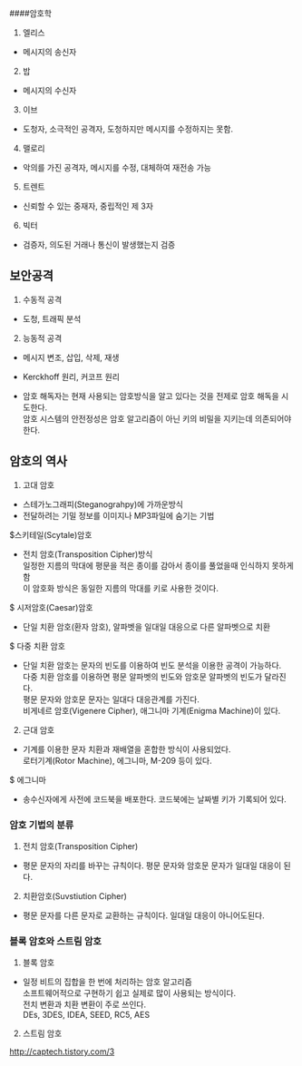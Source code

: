 ####암호학

1. 엘리스  
- 메시지의 송신자  

2. 밥  
- 메시지의 수신자  

3. 이브  
- 도청자, 소극적인 공격자, 도청하지만 메시지를 수정하지는 못함.  

4. 맬로리  
- 악의를 가진 공격자, 메시지를 수정, 대체하여 재전송 가능  

5. 트렌트  
- 신뢰할 수 있는 중재자, 중립적인 제 3자  

6. 빅터  
- 검증자, 의도된 거래나 통신이 발생했는지 검증  

## 보안공격    

1. 수동적 공격  
- 도청, 트래픽 분석  

2. 능동적 공격  
- 메시지 변조, 삽입, 삭제, 재생

- Kerckhoff 원리, 커코프 원리  
- 암호 해독자는 현재 사용되는 암호방식을 알고 있다는 것을 전제로 암호 해독을 시도한다.  
 암호 시스템의 안전정성은 암호 알고리즘이 아닌 키의 비밀을 지키는데 의존되어야한다.  

## 암호의 역사  

1. 고대 암호  
- 스테가노그래피(Steganograhpy)에 가까운방식  
- 전달하려는 기밀 정보를 이미지나 MP3파일에 숨기는 기법  

$스키테일(Scytale)암호  
- 전치 암호(Transposition Cipher)방식  
일정한 지름의 막대에 평문을 적은 종이를 감아서 종이를 풀었을때 인식하지 못하게함   
이 암호화 방식은 동일한 지름의 막대를 키로 사용한 것이다.   

$ 시저암호(Caesar)암호  
- 단일 치환 암호(환자 암호), 알파벳을 일대일 대응으로 다른 알파벳으로 치환  

$ 다중 치환 암호  
- 단일 치환 암호는 문자의 빈도를 이용하여 빈도 분석을 이용한 공격이 가능하다.  
다중 치환 암호를 이용하면 평문 알파벳의 빈도와 암호문 알파벳의 빈도가 달라진다.  
평문 문자와 암호문 문자는 일대다 대응관계를 가진다.  
비게네르 암호(Vigenere Cipher), 애그니마 기계(Enigma Machine)이 있다.  

2. 근대 암호  
- 기계를 이용한 문자 치환과 재배열을 혼합한 방식이 사용되었다.  
로터기계(Rotor Machine), 에그니마, M-209 등이 있다.  

$ 에그니마  
- 송수신자에게 사전에 코드북을 배포한다. 코드북에는 날짜별 키가 기록되어 있다.  

### 암호 기법의 분류  
1. 전치 암호(Transposition Cipher)  
- 평문 문자의 자리를 바꾸는 규칙이다. 평문 문자와 암호문 문자가 일대일 대응이 된다.  

2. 치환암호(Suvstiution Cipher)  
- 평문 문자를 다른 문자로 교환하는 규칙이다. 일대일 대응이 아니어도된다.  

### 블록 암호와 스트림 암호 

1. 블록 암호  
- 일정 비트의 집합을 한 번에 처리하는 암호 알고리즘  
소프트웨어적으로 구현하기 쉽고 실제로 많이 사용되는 방식이다.  
전치 변환과 치환 변환이 주로 쓰인다.  
DEs, 3DES, IDEA, SEED, RC5, AES   

2. 스트림 암호 

http://captech.tistory.com/3
